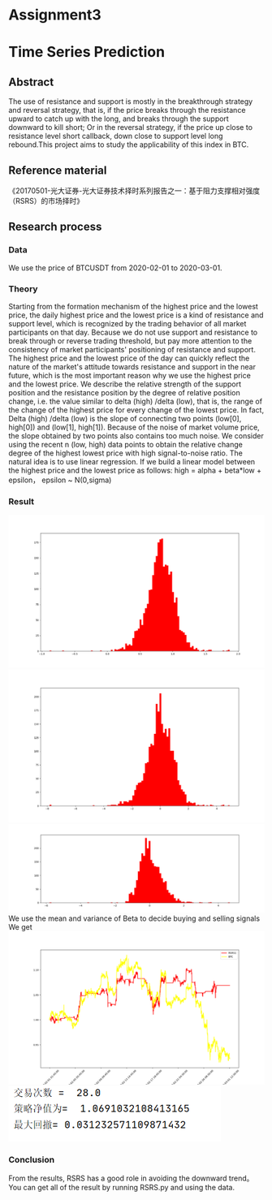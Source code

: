 # Assignment3
Time Series Prediction
==
## Abstract
The use of resistance and support is mostly in the breakthrough strategy and reversal strategy, that is, if the price breaks through the resistance upward to catch up with the long, and breaks through the support downward to kill short; Or in the reversal strategy, if the price up close to resistance level short callback, down close to support level long rebound.This project aims to study the applicability of this index in BTC.
## Reference material
《20170501-光大证券-光大证券技术择时系列报告之一：基于阻力支撑相对强度（RSRS）的市场择时》
## Research process
### Data
We use the price of BTCUSDT from 2020-02-01 to 2020-03-01.
### Theory
Starting from the formation mechanism of the highest price and the lowest price, the daily highest price and the lowest price is a kind of resistance and support level, which is recognized by the trading behavior of all market participants on that day. Because we do not use support and resistance to break through or reverse trading threshold, but pay more attention to the consistency of market participants' positioning of resistance and support. The highest price and the lowest price of the day can quickly reflect the nature of the market's attitude towards resistance and support in the near future, which is the most important reason why we use the highest price and the lowest price.
We describe the relative strength of the support position and the resistance position by the degree of relative position change, i.e. the value similar to delta (high) /delta (low), that is, the range of the change of the highest price for every change of the lowest price. In fact, Delta (high) /delta (low) is the slope of connecting two points (low[0], high[0]) and (low[1], high[1]). Because of the noise of market volume price, the slope obtained by two points also contains too much noise. We consider using the recent n (low, high) data points to obtain the relative change degree of the highest lowest price with high signal-to-noise ratio. The natural idea is to use linear regression. If we build a linear model between the highest price and the lowest price as follows:
high = alpha + beta*low + epsilon， epsilon ~ N(0,sigma)

### Result
![](Screen_shot/斜率分布图.png)
![](Screen_shot/标准分分布.png)
![](Screen_shot/右偏标准分分布.png)
We use the mean and variance of Beta to decide buying and selling signals
We get
![](Screen_shot/策略净值图.png)
![](Screen_shot/策略表现.PNG)

### Conclusion
From the results, RSRS has a good role in avoiding the downward trend。
You can get all of the result by running RSRS.py and using the data.
